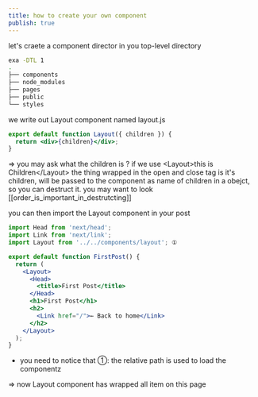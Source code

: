 ```yaml
---
title: how to create your own component
publish: true
---
```


let's craete a component director in you top-level directory
``` sh
exa -DTL 1
.
├── components
├── node_modules
├── pages
├── public
└── styles
```

we write out Layout component named layout.js
```jsx
export default function Layout({ children }) {
  return <div>{children}</div>;
}
```
=> you may ask what the children is ? if we use \<Layout>this is Children\</Layout>
     the thing wrapped in the open and close tag is it's children, will be passed to the component as name of children in a obejct, so you can destruct it. you may want to look [[order_is_important_in_destrutcting]]

you can then import the Layout component in your post
```jsx
import Head from 'next/head';
import Link from 'next/link';
import Layout from '../../components/layout'; ①

export default function FirstPost() {
  return (
    <Layout>
      <Head>
        <title>First Post</title>
      </Head>
      <h1>First Post</h1>
      <h2>
        <Link href="/">← Back to home</Link>
      </h2>
    </Layout>
  );
}
```

- you need to notice that ①: the relative path is used to load the componentz

=> now Layout component has wrapped all item on this page


